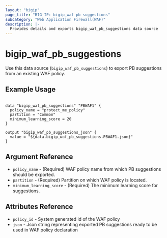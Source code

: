 ```yaml
---
layout: "bigip"
page_title: "BIG-IP: bigip_waf pb suggestions"
subcategory: "Web Application Firewall(WAF)"
description: |-
  Provides details and exports bigip_waf_pb_suggestions data source
---
```


# bigip\_waf\_pb_suggestions

Use this data source (`bigip_waf_pb_suggestions`) to export PB suggestions from an existing WAF policy.
 
 
## Example Usage
```hcl

data "bigip_waf_pb_suggestions" "PBWAF1" {
  policy_name = "protect_me_policy"
  partition = "Common"
  minimum_learning_score = 20
}

output "bigip_waf_pb_suggestions_json" {
  value = "${data.bigip_waf_pb_suggestions.PBWAF1.json}"
}

```      

## Argument Reference

* `policy_name` - (Required) WAF policy name from which PB suggestions should be exported.
* `partition` - (Required) Partition on which WAF policy is located.
* `minimum_learning_score` - (Required) The minimum learning score for suggestions.


## Attributes Reference

* `policy_id` - System generated id of the WAF policy
* `json` - Json string representing exported PB suggestions ready to be used in WAF policy declaration

